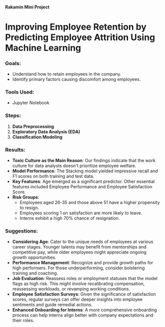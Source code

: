 #### Rakamin Mini Project
# Improving Employee Retention by Predicting Employee Attrition Using Machine Learning

### Goals:
- Understand how to retain employees in the company.
- Identify primary factors causing discomfort among employees.

### Tools Used:
- Jupyter Notebook

### Steps:
1. **Data Preprocessing**
2. **Exploratory Data Analysis (EDA)**
3. **Classification Modeling**

### Results:
- **Toxic Culture as the Main Reason**: Our findings indicate that the work culture for data analysts doesn't prioritize employee welfare.
- **Model Performance**: The Stacking model yielded impressive recall and F1 scores on both training and test data.
- **Key Features**: Age emerged as a significant predictor. Other essential features included Employee Performance and Employee Satisfaction Score.
- **Risk Groups**:
    - Employees aged 26-35 and those above 51 have a higher propensity to resign.
    - Employees scoring 1 on satisfaction are more likely to leave.
    - Interns exhibit a high 70% chance of resignation.

### Suggestions:
- **Considering Age**: Cater to the unique needs of employees at various career stages. Younger talents may benefit from mentorships and competitive pay, while older employees might appreciate ongoing growth opportunities.
- **Performance Management**: Recognize and provide growth paths for high performers. For those underperforming, consider bolstering training and coaching.
- **Job Evaluation**: Reassess roles or employment statuses that the model flags as high risk. This might involve recalibrating compensation, reassessing workloads, or revamping working conditions.
- **Employee Satisfaction Surveys**: Given the significance of satisfaction scores, regular surveys can offer deeper insights into employee sentiments and guide remedial actions.
- **Enhanced Onboarding for Interns**: A more comprehensive onboarding process can help interns align better with company expectations and their roles.
